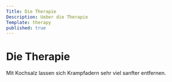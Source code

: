 ```yaml
---
Title: Die Therapie
Description: Ueber die Therapie
Template: therapy
published: true
---
```


# Die Therapie

Mit Kochsalz lassen sich Krampfadern sehr viel sanfter entfernen.
